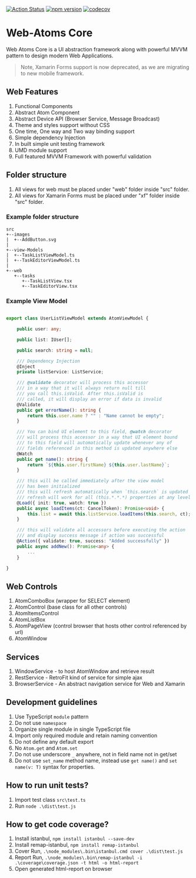 [![Action Status](https://github.com/web-atoms/core/workflows/Build/badge.svg)](https://github.com/web-atoms/core/actions) [![npm version](https://badge.fury.io/js/%40web-atoms%2Fcore.svg)](https://badge.fury.io/js/%40web-atoms%2Fcore) [![codecov](https://codecov.io/gh/web-atoms/core/branch/master/graph/badge.svg)](https://codecov.io/gh/web-atoms/core)

# Web-Atoms Core
Web Atoms Core is a UI abstraction framework along with powerful MVVM pattern to design modern Web Applications.

> Note, Xamarin Forms support is now deprecated, as we are migrating to new mobile framework.

## Web Features
1. Functional Components
2. Abstract Atom Component
3. Abstract Device API (Browser Service, Message Broadcast)
4. Theme and styles support without CSS
5. One time, One way and Two way binding support
6. Simple dependency Injection
7. In built simple unit testing framework
8. UMD module support
9. Full featured MVVM Framework with powerful validation

## Folder structure
1. All views for web must be placed under "web" folder inside "src" folder.
2. All views for Xamarin Forms must be placed under "xf" folder inside "src" folder.

### Example folder structure
```
src
+--images
|  +--AddButton.svg
|
+--view-Models
|  +--TaskListViewModel.ts
|  +--TaskEditorViewModel.ts
|
+--web
   +--tasks
      +--TaskListView.tsx
      +--TaskEditorView.tsx
```

### Example View Model

```typescript

export class UserListViewModel extends AtomViewModel {

    public user: any;

    public list: IUser[];

    public search: string = null;

    /// Dependency Injection
    @Inject
    private listService: ListService;

    /// @validate decorator will process this accessor
    /// in a way that it will always return null till
    /// you call this.isValid. After this.isValid is 
    /// called, it will display an error if data is invalid
    @Validate
    public get errorName(): string {
        return this.user.name ? "" : "Name cannot be empty";
    }

    /// You can bind UI element to this field, @watch decorator
    /// will process this accessor in a way that UI element bound
    /// to this field will automatically update whenever any of
    /// fields referenced in this method is updated anywhere else
    @Watch
    public get name(): string {
        return `${this.user.firstName} ${this.user.lastName}`;
    }

    /// this will be called immediately after the view model 
    /// has been initialized
    /// this will refresh automatically when `this.search` is updated
    /// refresh will work for all (this.*.*.*) properties at any level
    @Load({ init: true, watch: true })
    public async loadItems(ct: CancelToken): Promise<void> {
        this.list = await this.listService.loadItems(this.search, ct);
    }

    /// this will validate all accessors before executing the action
    /// and display success message if action was successful
    @Action({ validate: true, success: "Added successfully" })
    public async addNew(): Promise<any> {
        ... 
    }

}

```

## Web Controls
1. AtomComboBox (wrapper for SELECT element)
2. AtomControl (base class for all other controls)
3. AtomItemsControl
4. AtomListBox
5. AtomPageView (control browser that hosts other control referenced by url)
6. AtomWindow

## Services
1. WindowService - to host AtomWindow and retrieve result
2. RestService - RetroFit kind of service for simple ajax
3. BrowserService - An abstract navigation service for Web and Xamarin

## Development guidelines
1. Use TypeScript `module` pattern
2. Do not use `namespace`
3. Organize single module in single TypeScript file
4. Import only required module and retain naming convention
5. Do not define any default export
6. No `Atom.get` and `Atom.set`
7. Do not use underscore `_` anywhere, not in field name not in get/set
8. Do not use `set_name` method name, instead use `get name()` and `set name(v: T)` syntax for properties.


## How to run unit tests?

1. Import test class `src\test.ts`
2. Run `node .\dist\test.js`

## How to get code coverage?

1. Install istanbul, `npm install istanbul --save-dev`
2. Install remap-istanbul, `npm install remap-istanbul`
3. Cover Run, `.\node_modules\.bin\istanbul.cmd cover .\dist\test.js`
4. Report Run, `.\node_modules\.bin\remap-istanbul -i .\coverage\coverage.json -t html -o html-report`
5. Open generated html-report on browser
